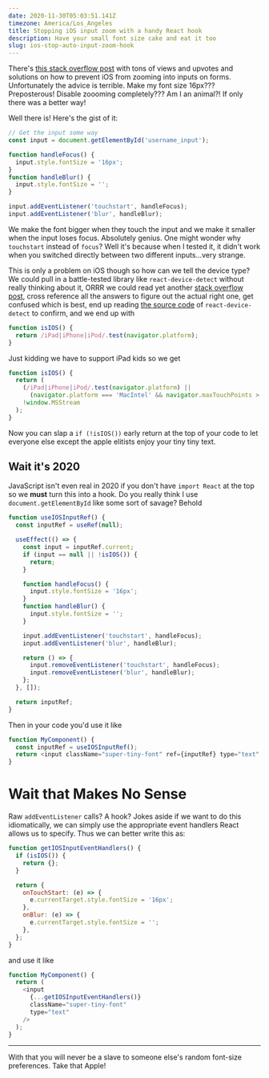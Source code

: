 ```yaml
---
date: 2020-11-30T05:03:51.141Z
timezone: America/Los_Angeles
title: Stopping iOS input zoom with a handy React hook
description: Have your small font size cake and eat it too
slug: ios-stop-auto-input-zoom-hook
---
```


There's
[this stack overflow post](https://stackoverflow.com/questions/2989263/disable-auto-zoom-in-input-text-tag-safari-on-iphone)
with tons of views and upvotes and solutions on how to prevent iOS from zooming
into inputs on forms. Unfortunately the advice is terrible. Make my font size
16px??? Preposterous! Disable zoooming completely??? Am I an animal?! If only
there was a better way!

<!--more-->

Well there is! Here's the gist of it:

```js
// Get the input some way
const input = document.getElementById('username_input');

function handleFocus() {
  input.style.fontSize = '16px';
}
function handleBlur() {
  input.style.fontSize = '';
}

input.addEventListener('touchstart', handleFocus);
input.addEventListener('blur', handleBlur);
```

We make the font bigger when they touch the input and we make it smaller when
the input loses focus. Absolutely genius. One might wonder why `touchstart`
instead of `focus`? Well it's because when I tested it, it didn't work when you
switched directly between two different inputs...very strange.

This is only a problem on iOS though so how can we tell the device type? We
could pull in a battle-tested library like `react-device-detect` without really
thinking about it, ORRR we could read yet another
[stack overflow post](https://stackoverflow.com/questions/9038625/detect-if-device-is-ios),
cross reference all the answers to figure out the actual right one, get confused
which is best, end up reading
[the source code](https://github.com/duskload/react-device-detect/blob/master/src/components/helpers/get-ua-data.js#L30-L35)
of `react-device-detect` to confirm, and we end up with

```js
function isIOS() {
  return /iPad|iPhone|iPod/.test(navigator.platform);
}
```

Just kidding we have to support iPad kids so we get

```js
function isIOS() {
  return (
    (/iPad|iPhone|iPod/.test(navigator.platform) ||
      (navigator.platform === 'MacIntel' && navigator.maxTouchPoints > 1)) &&
    !window.MSStream
  );
}
```

Now you can slap a `if (!isIOS())` early return at the top of your code to let
everyone else except the apple elitists enjoy your tiny tiny text.

## Wait it's 2020

JavaScript isn't even real in 2020 if you don't have `import React` at the top
so we **must** turn this into a hook. Do you really think I use
`document.getElementById` like some sort of savage? Behold

```js
function useIOSInputRef() {
  const inputRef = useRef(null);

  useEffect(() => {
    const input = inputRef.current;
    if (input == null || !isIOS()) {
      return;
    }

    function handleFocus() {
      input.style.fontSize = '16px';
    }
    function handleBlur() {
      input.style.fontSize = '';
    }

    input.addEventListener('touchstart', handleFocus);
    input.addEventListener('blur', handleBlur);

    return () => {
      input.removeEventListener('touchstart', handleFocus);
      input.removeEventListener('blur', handleBlur);
    };
  }, []);

  return inputRef;
}
```

Then in your code you'd use it like

```js
function MyComponent() {
  const inputRef = useIOSInputRef();
  return <input className="super-tiny-font" ref={inputRef} type="text" />;
}
```

# Wait that Makes No Sense

Raw `addEventListener` calls? A hook? Jokes aside if we want to do this
idiomatically, we can simply use the appropriate event handlers React allows us
to specify. Thus we can better write this as:

```js
function getIOSInputEventHandlers() {
  if (isIOS()) {
    return {};
  }

  return {
    onTouchStart: (e) => {
      e.currentTarget.style.fontSize = '16px';
    },
    onBlur: (e) => {
      e.currentTarget.style.fontSize = '';
    },
  };
}
```

and use it like

```js
function MyComponent() {
  return (
    <input
      {...getIOSInputEventHandlers()}
      className="super-tiny-font"
      type="text"
    />
  );
}
```

---

With that you will never be a slave to someone else's random font-size
preferences. Take that Apple!
